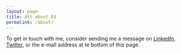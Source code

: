 ```yaml
---
layout: page
title: All about Ed
permalink: /about/
---
```


To get in touch with me, consider sending me a message on [LinkedIn](http://www.linkedin.com/in/eddennison), [Twitter](http://twitter.com/ekbd), or the e-mail address at te bottom of this page.
